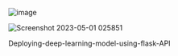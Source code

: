 ![image](https://github.com/Madhavmak3/EYE-DISEASES-DETECTION/assets/40719956/024fda5c-f090-470a-98d2-f3c7375a4445)

![Screenshot 2023-05-01 025851](https://github.com/Madhavmak3/EYE-DISEASES-DETECTION/assets/40719956/3d305780-6bc0-4c34-927b-ae1448b99c7d)

Deploying-deep-learning-model-using-flask-API


